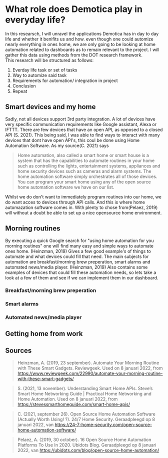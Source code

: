# What role does Demotica play in everyday life?
In this researsch, I will unravel the applications Demotica has in day to day life and whether it benifits us and how. even though one could automize nearly everything in ones home, we are only going to be looking at home automation related to dashboards as to remain relevant to the project. I will gather this data using methods from the DOT research framework.<br/>
This research will be structured as follows:
1. Everday life task or set of tasks
2. Way to automize said task
3. Requirements for automation/ integration in project
4. Conclusion
5. Repeat

## Smart devices and my home
Sadly, not all devices support 3rd party integration. A lot of devices have very specific communication requirements like Google assistant, Alexa or IFTTT. There are few devices that have an open API, as opposed to a closed API (S. 2021). This being said, I was able to find ways to interact with many devices that dont have open API's, this coul be done using Home Automation Software. As my source(C. 2021) says

>Home automation, also called a smart home or smart house is a system that has the capabilities to automate routines in your home such as controlling the lights, entertainment systems, appliances and home security devices such as cameras and alarm systems.
The home automation software simply orchestrates all of those devices. You can program your smart home using any of the open source home automation software we have on our list.

Whilst we do don't want to immediately program routines into our home, we do want acces to devices through API calls. And this is where home automazation software comes in. With plenty to chose from(Pelaez, 2019) will without a doubt be able to set up a nice opensource home environment.

## Morning routines 
By executing a quick Google search for "using home automation for you morning routines" one will find many easy and simple ways to automate ones home. (Heinzman, 2019) Gives a few good example's of things to automate and what devices could fill that need. The main subjects for automation are breakfast/morning brew preperation, smart alarms and automated news/media player. (Heinzman, 2019) Also contains some examples of devices that could fill these automation needs, so lets take a look at a few of them and see if we can implement them in our dashboard.
### Breakfast/morning brew preperation

### Smart alarms

### Automated news/media player


## Getting home from work

## Sources
>Heinzman, A. (2019, 23 september). Automate Your Morning Routine with These Smart Gadgets. Reviewgeek. Used on 8 januari 2022, from https://www.reviewgeek.com/22990/automate-your-morning-routine-with-these-smart-gadgets/

>S. (2021, 13 november). Understanding Smart Home APIs. Steve’s Smart Home Networking Guide | Practical Home Networking and Home Automation. Used on 8 januari 2022, from https://stevessmarthomeguide.com/smart-home-apis/

>C. (2021, september 26). Open Source Home Automation Software (Actually Worth Using! ?). 24/7 Home Security. Geraadpleegd op 8 januari 2022, van https://24-7-home-security.com/open-source-home-automation-software/

>Pelaez, A. (2019, 30 october). 16 Open Source Home Automation Platforms To Use In 2020. Ubidots Blog. Geraadpleegd op 8 januari 2022, van https://ubidots.com/blog/open-source-home-automation/
